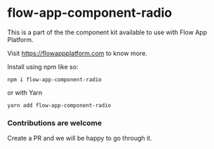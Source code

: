 # flow-app-component-radio

This is a part of the the component kit available to use with Flow App Platform.

Visit https://flowappplatform.com to know more.

Install using npm like so:
```
npm i flow-app-component-radio
```

or with Yarn

```
yarn add flow-app-component-radio
```

### Contributions are welcome
Create a PR and we will be happy to go through it.